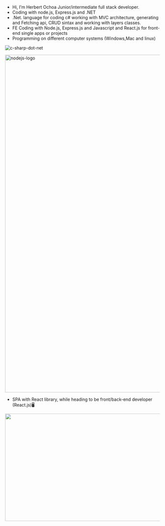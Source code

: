 -  Hi, I’m Herbert Ochoa Junior/intermediate full stack developer.
-  Coding with node.js, Express.js and .NET
-  .Net. language for coding c# working with MVC architecture, generating and Fetching api, CRUD sintax and working with layers classes.
- FE Coding with Node.js, Express.js and Javascript and React.js for front-end single apps or projects
-  Programming on different computer systems (Windows,Mac and linux)   
  
![c-sharp-dot-net](https://user-images.githubusercontent.com/30585588/210034490-c5f94f4e-ac5c-483b-8fb8-970e75dd0259.png)

<img heigth="350" width="1100" alt="nodejs-logo" src="https://github.com/Herbert-sv/Herbert-sv/assets/30585588/dc454aaa-c2af-40c7-a1dc-47be62cdf00f">

 - SPA with React library, while heading to be front/back-end developer (React.js)🖥️
 
<img height="350" width="1100" src="https://github.com/Herbert-sv/Herbert-sv/assets/30585588/b9936fc1-0b6e-4f49-9d3b-0a69c4298f08">
